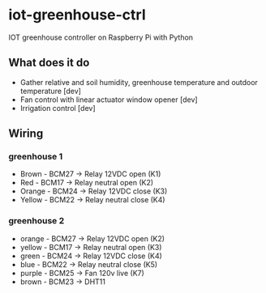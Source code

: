 # iot-greenhouse-ctrl
IOT greenhouse controller on Raspberry Pi with Python

## What does it do

* Gather relative and soil humidity, greenhouse temperature and outdoor temperature [dev]
* Fan control with linear actuator window opener [dev]
* Irrigation control [dev]

## Wiring

### greenhouse 1

* Brown - BCM27 -> Relay 12VDC open (K1)
* Red - BCM17 -> Relay neutral open (K2)
* Orange - BCM24 -> Relay 12VDC close (K3)
* Yellow - BCM22 -> Relay neutral close (K4)

### greenhouse 2

* orange - BCM27 -> Relay 12VDC open (K2)
* yellow - BCM17 -> Relay neutral open (K3)
* green - BCM24 -> Relay 12VDC close (K4)
* blue - BCM22 -> Relay neutral close (K5)
* purple - BCM25 -> Fan 120v live (K7)
* brown - BCM23 -> DHT11
